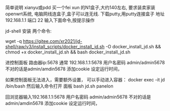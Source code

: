 
简单说明
xianyu或pdd 买一个fei xun 的N1盒子,大约140左右, 要求装卖家装openwrt系统, 电脑网线连盒子,盒子可以连无线. 下载putty,用putty连接盒子 地址192.168.1.1 端口 22
输入下面命令,按提示操作

jd-shell 安装 两个命令:

wget -q https://gitee.com/xr2021/jd-shell/raw/v3/install_scripts/docker_install_jd.sh -O docker_install_jd.sh && chmod +x docker_install_jd.sh && bash docker_install_jd.sh


进控制面板 路由器ip:5678 通常 192.168.1.1:5678  用户名密码 admin/admin5678 不对的话是admin/amdin5678 添加cookie 设定运行时间，

如果控制面板无法进入，需要额外设置， 可以手动进入容器：
docker exec -it jd /bin/bash
然后输入命令打开 面板
bash jd.sh panelon 

回浏览器输入192.168.1.1:5678  用户名密码 admin/admin5678 不对的话是admin/amdin5678 添加cookie 设定运行时间，


